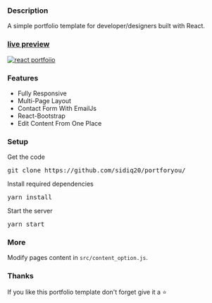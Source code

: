 ### Description

A simple portfolio template for developer/designers built with React. 

### [live preview](https://github.com/sidiq20/portforyou/)

[![react portfoiio](src/assets/images/react%20portfolio%20gif.gif)]((https://github.com/sidiq20/portforyou/))

### Features

- Fully Responsive
- Multi-Page Layout
- Contact Form With EmailJs
- React-Bootstrap
- Edit Content From One Place

### Setup

Get the code

<pre>git clone https://github.com/sidiq20/portforyou/</pre>
 
Install required dependencies

<pre>yarn install</pre>


Start the server

<pre>yarn start</pre>

### More

Modify pages content in  `src/content_option.js`.

### Thanks

If you like this portfolio template don't forget give it a ⭐ 
